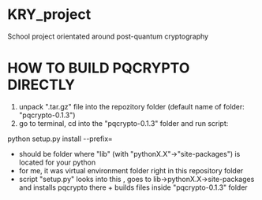 # KRY_project
School project orientated around post-quantum cryptography

# HOW TO BUILD PQCRYPTO DIRECTLY
1) unpack ".tar.gz" file into the repozitory folder (default name of folder: "pqcrypto-0.1.3")
2) go to terminal, cd into the "pqcrypto-0.1.3" folder and run script:

python setup.py install --prefix=<path-to-python-files>

- <path-to-python-files> should be folder where "lib" (with "pythonX.X"->"site-packages") is located for your python
- for me, it was virtual environment folder right in this repository folder
- script "setup.py" looks into this <path-to-python-files>, goes to lib->pythonX.X->site-packages and installs pqcrypto there + builds files inside "pqcrypto-0.1.3" folder